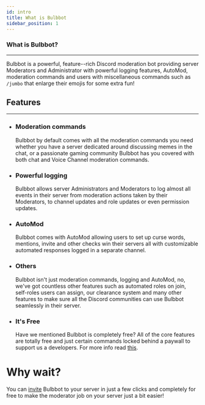```yaml
---
id: intro
title: What is Bulbbot
sidebar_position: 1
---
```


### What is Bulbbot?
---
Bulbbot is a powerful, feature--rich Discord moderation bot providing server Moderators and Administrator with powerful logging features, AutoMod,
moderation commands and users with miscellaneous commands such as `/jumbo` that enlarge their emojis for some extra fun!

## Features
---
- ### **Moderation commands**
    Bulbbot by default comes with all the moderation commands you need whether you have a server dedicated around discussing memes in the chat, or a passionate gaming community Bulbbot has you covered with both chat and Voice Channel moderation commands.
  

- ### **Powerful logging**
    Bulbbot allows server Administrators and Moderators to log almost all events in their server from moderation actions taken by their Moderators, to channel updates and role updates or even permission updates.
  

- ### **AutoMod**
    Bulbbot comes with AutoMod allowing users to set up curse words, mentions, invite and other checks win their servers all with customizable automated responses logged in a separate channel.
  

- ### **Others**
    Bulbbot isn't just moderation commands, logging and AutoMod, no, we've got countless other features such as automated roles on join, self-roles users can assign, our clearance system and many other features to make sure all the Discord communities can use Bulbbot seamlessly in their server.
  

- ### **It's Free**
    Have we mentioned Bulbbot is completely free? All of the core features are totally free and just certain commands locked behind a paywall to support us a developers. For more info read [this](../premium/about-premium.md).
  
# Why wait?
You can [invite](https://bulbbot.rocks/invite) Bulbbot to your server in just a few clicks and completely for free to make the moderator job on your server just a bit easier!